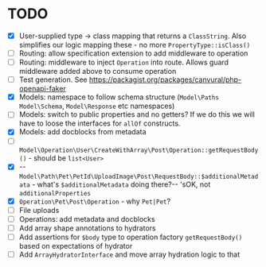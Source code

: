 # TODO

* [x] User-supplied type -> class mapping that returns a `ClassString`. Also simplifies our logic mapping these - no more `PropertyType::isClass()`
* [ ] Routing: allow specification extension to add middleware to operation
* [ ] Routing: middleware to inject `Operation` into route. Allows guard middleware added above to consume operation
* [ ] Test generation. See https://packagist.org/packages/canvural/php-openapi-faker
* [x] Models: namespace to follow schema structure (`Model\Paths` `Model\Schema`, `Model\Response` etc namespaces)
* [ ] Models: switch to public properties and no getters? If we do this we will have to loose the interfaces for `allOf` constructs.
* [x] Models: add docblocks from metadata
* [ ] `Model\Operation\User\CreateWithArray\Post\Operation::getRequestBody()` - should be `list<User>`
* [x] --`Model\Path\Pet\PetId\UploadImage\Post\RequestBody::$additionalMetadata` - what's `$additionalMetadata` doing there?-- 'sOK, not `additionalProperties` 
* [x] `Operation\Pet\Post\Operation` - why `Pet|Pet`?
* [ ] File uploads
* [ ] Operations: add metadata and docblocks
* [ ] Add array shape annotations to hydrators
* [ ] Add assertions for `$body` type to operation factory `getRequestBody()` based on expectations of hydrator
* [ ] Add `ArrayHydratorInterface` and move array hydration logic to that